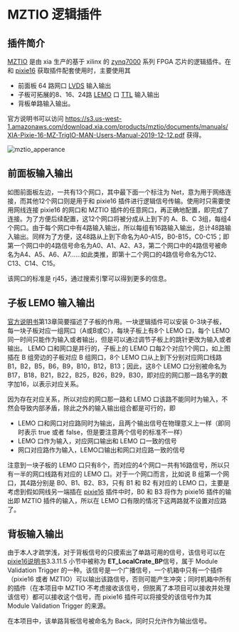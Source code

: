 # MZTIO 逻辑插件

## 插件简介

[MZTIO](https://xia.com/products/mz-trigio/) 是由 xia 生产的基于 xilinx 的 [zynq7000](https://www.xilinx.com/products/silicon-devices/soc/zynq-7000.html) 系列 FPGA 芯片的逻辑插件。在和 [pixie16](pixie16.md) 获取插件配套使用时，主要使用其

+ 前面板 64 路网口 [LVDS](https://en.wikipedia.org/wiki/Low-voltage_differential_signaling) 输入输出
+ 子板可拓展的8、16、24路 [LEMO](https://en.wikipedia.org/wiki/LEMO) 口 [TTL](https://en.wikipedia.org/wiki/Transistor%E2%80%93transistor_logic) 输入输出
+ 背板单路输入输出。

官方说明书可以访问 https://s3.us-west-1.amazonaws.com/download.xia.com/products/mztio/documents/manuals/XIA-Pixie-16-MZ-TrigIO-MAN-Users-Manual-2019-12-12.pdf 获得。



![mztio_apperance](https://xia.com/wp-content/uploads/xia-mztio-iso-l-transparent-sq.png)

## 前面板输入输出

如图前面板左边，一共有13个网口，其中最下面一个标注为 Net，意为用于网络连接，而其他12个网口则是用于和 pixie16 插件进行逻辑信号传输。使用时只需要使用网线连接 pixie16 的网口和 MZTIO 插件的任意网口，再正确地配置，即完成了连接。为了方便后续配置，这12个网口将被分成从上到下的 A、B、C 3组，每组4个网口。由于每个网口中有4路输入输出，所以每组有16路输入输出，总计48路输入输出。同样为了方便，这48路从上到下命名为A0-A15，B0-B15，C0-C15；即第一个网口中的4路信号命名为A0、A1、A2、A3，第二个网口中的4路信号被命名为A4、A5、A6、A7……如此类推，即第十二个网口的4路信号命名为C12、C13、C14、C15。

该网口的标准是 rj45，通过搜索引擎可以得到更多的信息。



## 子板 LEMO 输入输出

[官方说明书](https://s3.us-west-1.amazonaws.com/download.xia.com/products/mztio/documents/manuals/XIA-Pixie-16-MZ-TrigIO-MAN-Users-Manual-2019-12-12.pdf)第13章简要描述了子板的作用。一块逻辑插件可以安装 0-3块子板，每一块子板对应一组网口（A或B或C），每块子板上有8个 LEMO 口，每个 LEMO 同一时间只能作为输入或者输出，但是可以通过调节子板上的跳针更改为输入或者输出。 LEMO 口和网口是并行的，子板上的 LEMO 口每2个对应1个网口，如上图插在 B 组旁边的子板对应 B 组网口，8个 LEMO 口从上到下分别对应网口线路 B1，B2，B5，B6，B9，B10，B12，B13；因此，这8个 LEMO 口分别被命名为 B17，B18，B21，B22，B25，B26，B29，B30，即对应的网口那一路名字的数字加16，以表示对应关系。

因为存在对应关系，所以对应的网口那一路和 LEMO 口该路不能同时为输入，不然会导致内部矛盾，除此之外的输入输出组合都是可行的，即

+ LEMO 口和网口对应路同时为输出，且两个输出信号在物理意义上一样（即同时表示 true 或者 false，但是要注意两个信号的标准不一样）
+ LEMO 口作为输入，对应网口输出和 LEMO 口一致的信号
+ 网口对应路作为输入，LEMO口输出和网口对应路一致的信号

注意到一块子板的  LEMO 口只有8个，而对应的4个网口一共有16路信号，所以只有一半的网口线路有对应的 LEMO 口。对于一个网口而言，比如说 B 组第一个网口，其4路分别是 B0、B1、B2、B3，只有 B1 和 B2 有对应的 LEMO 口，主要是考虑到假如网线另一端插在 [pixie16](pixie16.md) 插件中时，B0 和 B3 将作为 pixie16 插件的输出即 MZTIO 插件的输入，所以在 LEMO 口有限的情况下这两路就不设置对应路了。 

## 背板输入输出

由于本人才疏学浅，对于背板信号的只摸索出了单路可用的信号，该信号可以在 [pixie16说明书](https://s3.us-west-1.amazonaws.com/download.xia.com/products/pixie16/documents/manuals/XIA-Pixie16-Users-Manual-3.06-2019-09-13.pdf)3.3.11.5 小节中被称为 **ET_LocalCrate_BP**信号，属于 Module Validation Trigger 的一种。该信号是一个广播信号，一个机箱中只有一个插件（pixie16 或者 MZTIO）可以输出该路信号，否则可能产生冲突；同时机箱中所有的插件（在本项目中 MZTIO 不考虑接收该信号，但脱离了本项目可以接收并处理该信号）都可以接收这个信号，而 pixie16 插件可以将接受的该信号作为其 Module Validation Trigger 的来源。

在本项目中，该单路背板信号被命名为 Back，同时只允许作为输出信号。
